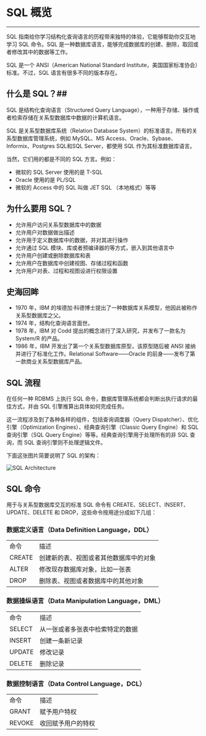 # SQL 概览 #

----------

SQL 指南给你学习结构化查询语言的历程带来独特的体验，它能够帮助你交互地学习 SQL 命令。SQL 是一种数据库语言，能够完成数据库的创建、删除，取回或者修改其中的数据等工作。

SQL 是一个 ANSI（American National Standard Institute，美国国家标准协会）标准。不过，SQL 语言有很多不同的版本存在。

## 什么是 SQL？##

SQL 是结构化查询语言（Structured Query Language），一种用于存储、操作或者检索存储在关系型数据库中数据的计算机语言。

SQL 是关系型数据库系统（Relation Database System）的标准语言。所有的关系型数据库管理系统，例如 MySQL、MS Access、Oracle、Sybase、Informix、Postgres SQL和SQL Server，都使用 SQL 作为其标准数据库语言。

当然，它们用的都是不同的 SQL 方言。例如：

- 微软的 SQL Server 使用的是 T-SQL
- Oracle 使用的是 PL/SQL
- 微软的 Access 中的 SQL 叫做 JET SQL （本地格式）等等

## 为什么要用 SQL？ ##

- 允许用户访问关系型数据库中的数据
- 允许用户对数据做出描述
- 允许用于定义数据库中的数据，并对其进行操作
- 允许通过 SQL 模块、库或者预编译器的等方式，嵌入到其他语言中
- 允许用户创建或删除数据库和表
- 允许用户在数据库中创建视图、存储过程和函数
- 允许用户对表、过程和视图设进行权限设置

## 史海回眸 ##

- 1970 年，IBM 的埃德加·科德博士提出了一种数据库关系模型，他因此被称作关系型数据库之父。
- 1974 年，结构化查询语言面世。
- 1978 年，IBM 对 Codd 提出的概念进行了深入研究，并发布了一款名为 System/R 的产品。
- 1986 年，IBM 开发出了第一个关系型数据库原型，该原型随后被 ANSI 接纳并进行了标准化工作。Relational Software——Oracle 的前身——发布了第一款商业关系型数据库产品。

## SQL 流程 ##

在任何一种 RDBMS 上执行 SQL 命令，数据库管理系统都会判断出执行请求的最佳方式，并由 SQL 引擎推算出具体如何完成任务。

这一流程涉及到了各种各样的组件，包括查询调度器（Query Dispatcher）、优化引擎（Optimization Engines）、经典查询引擎（Classic Query Engine）和 SQL 查询引擎（SQL Query Engine）等等。经典查询引擎用于处理所有的非 SQL 查询，而 SQL 查询引擎则不处理逻辑文件。

下面这张图片简要说明了 SQL 的架构：

![SQL Architecture]()

## SQL 命令 ##

用于与关系型数据库交互的标准 SQL 命令有 CREATE、SELECT、INSERT、UPDATE、DELETE 和 DROP，这些命令按用途分成如下几组：

### 数据定义语言（Data Definition Language，DDL） ###

<table>
   <tr>
      <td>命令</td>
      <td>描述</td>
   </tr>
   <tr>
      <td>CREATE</td>
      <td>创建新的表、视图或者其他数据库中的对象</td>
   </tr>
   <tr>
      <td>ALTER</td>
      <td>修改现存数据库对象，比如一张表</td>
   </tr>
   <tr>
      <td>DROP</td>
      <td>删除表、视图或者数据库中的其他对象</td>
   </tr>
</table>

### 数据操纵语言（Data Manipulation Language，DML） ###

<table>
   <tr>
      <td>命令</td>
      <td>描述</td>
   </tr>
   <tr>
      <td>SELECT</td>
      <td>从一张或者多张表中检索特定的数据</td>
   </tr>
   <tr>
      <td>INSERT</td>
      <td>创建一条新记录</td>
   </tr>
   <tr>
      <td>UPDATE</td>
      <td>修改记录</td>
   </tr>
   <tr>
      <td>DELETE</td>
      <td>删除记录</td>
   </tr>
</table>

### 数据控制语言（Data Control Language，DCL） ###

<table>
   <tr>
      <td>命令</td>
      <td>描述</td>
   </tr>
   <tr>
      <td>GRANT</td>
      <td>赋予用户特权</td>
   </tr>
   <tr>
      <td>REVOKE</td>
      <td>收回赋予用户的特权</td>
   </tr>
</table>